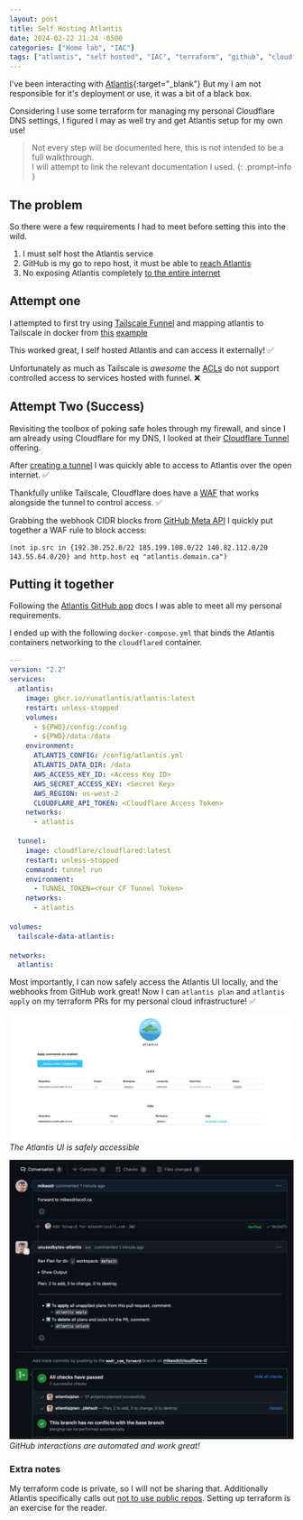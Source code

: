 ```yaml
---
layout: post
title: Self Hosting Atlantis
date: 2024-02-22 21:24 -0500
categories: ["Home lab", "IAC"]
tags: ["atlantis", "self hosted", "IAC", "terraform", "github", "cloudflare", "tunnel"]
---
```


I've been interacting with [Atlantis](https://www.runatlantis.io/){:target="_blank"}
But my I am not responsible for it's deployment or use, it was a bit of a black box.

Considering I use some terraform for managing my personal Cloudflare DNS settings,
I figured I may as well try and get Atlantis setup for my own use!

> Not every step will be documented here, this is not intended to be a
> full walkthrough.  
> I will attempt to link the relevant documentation I used.
{: .prompt-info }

## The problem

So there were a few requirements I had to meet before setting this into the wild.

1. I must self host the Atlantis service
2. GitHub is my go to repo host, it must be able to [reach Atlantis](https://www.runatlantis.io/docs/deployment.html#routing)
3. No exposing Atlantis completely [to the entire internet](https://www.runatlantis.io/docs/security.html)

## Attempt one

I attempted to first try using [Tailscale Funnel](https://tailscale.com/kb/1223/funnel)
and mapping atlantis to Tailscale in docker from [this](https://tailscale.com/blog/docker-tailscale-guide)
[example](https://github.com/tailscale-dev/docker-guide-code-examples/blob/main/04-ts-mealie/compose.yaml)

This worked great, I self hosted Atlantis and can access it externally! ✅

Unfortunately as much as Tailscale is _awesome_ the [ACLs](https://tailscale.com/kb/1018/acls)
do not support controlled access to services hosted with funnel. ❌

## Attempt Two (Success)

Revisiting the toolbox of poking safe holes through my firewall, and since
I am already using Cloudflare for my DNS, I looked at their [Cloudflare Tunnel](https://developers.cloudflare.com/cloudflare-one/connections/connect-networks/)
offering.

After [creating a tunnel](https://developers.cloudflare.com/cloudflare-one/connections/connect-networks/get-started/create-remote-tunnel/)
I was quickly able to access to Atlantis over the open internet. ✅

Thankfully unlike Tailscale, Cloudflare does have a [WAF](https://developers.cloudflare.com/waf/custom-rules/)
that works alongside the tunnel to control access. ✅

Grabbing the webhook CIDR blocks from [GitHub Meta API](https://api.github.com/meta)
I quickly put together a WAF rule to block access:

```plaintext
(not ip.src in {192.30.252.0/22 185.199.108.0/22 140.82.112.0/20 143.55.64.0/20} and http.host eq "atlantis.domain.ca")
```

## Putting it together

Following
the [Atlantis GitHub app](https://www.runatlantis.io/docs/access-credentials.html#github-app)
docs I was able to meet all my personal requirements.

I ended up with the following `docker-compose.yml` that binds
the Atlantis containers networking to the `cloudflared` container.

```yaml
---
version: "2.2"
services:
  atlantis:
    image: ghcr.io/runatlantis/atlantis:latest
    restart: unless-stopped
    volumes:
      - ${PWD}/config:/config
      - ${PWD}/data:/data
    environment:
      ATLANTIS_CONFIG: /config/atlantis.yml
      ATLANTIS_DATA_DIR: /data
      AWS_ACCESS_KEY_ID: <Access Key ID>
      AWS_SECRET_ACCESS_KEY: <Secret Key>
      AWS_REGION: us-west-2
      CLOUDFLARE_API_TOKEN: <Cloudflare Access Token>
    networks:
      - atlantis

  tunnel:
    image: cloudflare/cloudflared:latest
    restart: unless-stopped
    command: tunnel run
    environment:
      - TUNNEL_TOKEN=<Your CF Tunnel Token>
    networks:
      - atlantis

volumes:
  tailscale-data-atlantis:

networks:
  atlantis:
```

Most importantly, I can now safely access the Atlantis UI locally, and
the webhooks from GitHub work great!
Now I can `atlantis plan` and `atlantis apply` on my terraform PRs for my
personal cloud infrastructure! ✅

![Atlantis](assets/img/atlantis-jobs.png)
_The Atlantis UI is safely accessible_

![GitHub](assets/img/github-atlantis.png)
_GitHub interactions are automated and work great!_

### Extra notes

My terraform code is private, so I will not be sharing that.
Additionally Atlantis specifically calls out [not to use public repos](https://www.runatlantis.io/docs/security.html#don-t-use-on-public-repos).
Setting up terraform is an exercise for the reader.
